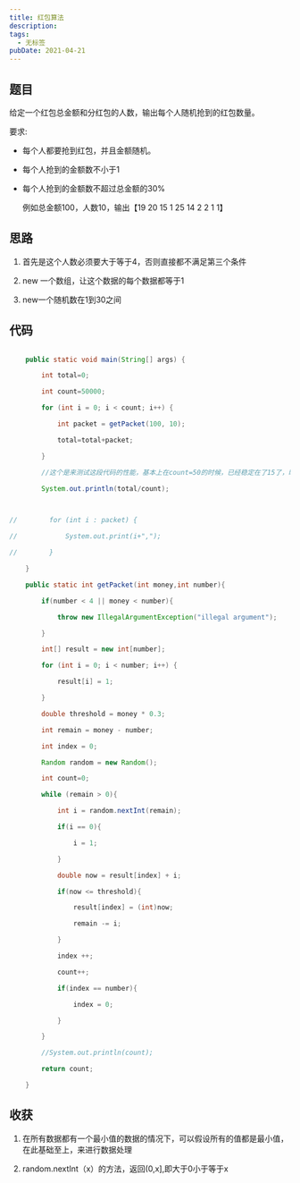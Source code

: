 ```yaml
---
title: 红包算法
description: 
tags:
  - 无标签
pubDate: 2021-04-21
---
```



## 题目



给定一个红包总金额和分红包的人数，输出每个人随机抢到的红包数量。



要求:



- 每个人都要抢到红包，并且金额随机。



- 每个人抢到的金额数不小于1



- 每个人抢到的金额数不超过总金额的30%



  例如总金额100，人数10，输出【19 20 15 1 25 14 2 2 1 1】

  

  <!-- more -->



## 思路



1. 首先是这个人数必须要大于等于4，否则直接都不满足第三个条件

2. new 一个数组，让这个数据的每个数据都等于1

3. new一个随机数在1到30之间



## 代码



```java

    public static void main(String[] args) {

        int total=0;

        int count=50000;

        for (int i = 0; i < count; i++) {

            int packet = getPacket(100, 10);

            total=total+packet;

        }

        //这个是来测试这段代码的性能，基本上在count=50的时候，已经稳定在了15了，时间复杂度基本上可以说是1.5N，N就是人员的数量

        System.out.println(total/count);



//        for (int i : packet) {

//            System.out.print(i+",");

//        }

    }

    public static int getPacket(int money,int number){

        if(number < 4 || money < number){

            throw new IllegalArgumentException("illegal argument");

        }

        int[] result = new int[number];

        for (int i = 0; i < number; i++) {

            result[i] = 1;

        }

        double threshold = money * 0.3;

        int remain = money - number;

        int index = 0;

        Random random = new Random();

        int count=0;

        while (remain > 0){

            int i = random.nextInt(remain);

            if(i == 0){

                i = 1;

            }

            double now = result[index] + i;

            if(now <= threshold){

                result[index] = (int)now;

                remain -= i;

            }

            index ++;

            count++;

            if(index == number){

                index = 0;

            }

        }

        //System.out.println(count);

        return count;

    }

```



## 收获



1. 在所有数据都有一个最小值的数据的情况下，可以假设所有的值都是最小值，在此基础至上，来进行数据处理

2. random.nextInt（x）的方法，返回(0,x],即大于0小于等于x